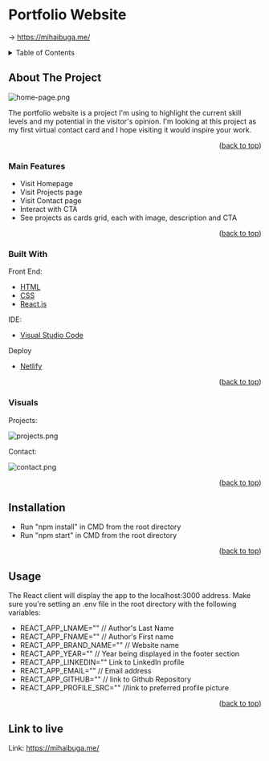 <div id="top"></div>

# Portfolio Website
-> https://mihaibuga.me/

<!-- TABLE OF CONTENTS -->
<details>
  <summary>Table of Contents</summary>
  <ol>
    <li>
      <a href="#about-the-project">About The Project</a>
      <ul>
        <li><a href="#main-features">Main Features</a></li>
        <li><a href="#built-with">Built With</a></li>
        <li><a href="#visuals">Visuals</a></li>
      </ul>
    </li>
    <li><a href="#installation">Installation</a></li>
    <li><a href="#usage">Usage</a></li>
    <li><a href="#link-to-live">See live version</a></li>
  </ol>
</details>



<!-- ABOUT THE PROJECT -->
## About The Project

![home-page.png][home-page]

The portfolio website is a project I'm using to highlight the current skill levels and my potential in the visitor's opinion.
I'm looking at this project as my first virtual contact card and I hope visiting it would inspire your work.

<p align="right">(<a href="#top">back to top</a>)</p>


### Main Features

- Visit Homepage
- Visit Projects page
- Visit Contact page
- Interact with CTA
- See projects as cards grid, each with image, description and CTA

<p align="right">(<a href="#top">back to top</a>)</p>

### Built With

Front End:
* [HTML][html]
* [CSS][css]
* [React.js][react]

IDE:
* [Visual Studio Code][visual-studio-code]

Deploy
* [Netlify][netlify]

<p align="right">(<a href="#top">back to top</a>)</p>



### Visuals

Projects:

![projects.png][projects]

Contact:

![contact.png][contact]

<p align="right">(<a href="#top">back to top</a>)</p>



## Installation
- Run "npm install" in CMD from the root directory
- Run "npm start" in CMD from the root directory

<p align="right">(<a href="#top">back to top</a>)</p>



<!-- USAGE EXAMPLES -->
## Usage

The React client will display the app to the localhost:3000 address.
Make sure you're setting an .env file in the root directory with the following variables:
- REACT_APP_LNAME="" // Author's Last Name
- REACT_APP_FNAME="" // Author's First name
- REACT_APP_BRAND_NAME="" // Website name
- REACT_APP_YEAR="" // Year being displayed in the footer section
- REACT_APP_LINKEDIN="" Link to LinkedIn profile
- REACT_APP_EMAIL="" // Email address
- REACT_APP_GITHUB="" // link to Github Repository
- REACT_APP_PROFILE_SRC="" //link to preferred profile picture


<p align="right">(<a href="#top">back to top</a>)</p>

## Link to live

Link: https://mihaibuga.me/

<!-- MARKDOWN LINKS & IMAGES -->
[html]: https://html.com/
[css]: https://www.w3.org/Style/CSS/Overview.en.html
[react]: https://reactjs.org/
[visual-studio-code]: https://code.visualstudio.com/
[netlify]: https://www.netlify.com/


[home-page]: https://user-images.githubusercontent.com/77620547/227750431-dcb41020-345c-45ee-96b8-5d3620967a3e.png
[projects]: https://user-images.githubusercontent.com/77620547/227750455-c84a1cec-a490-42cf-9ab0-6b1ee10c4257.png
[contact]: https://user-images.githubusercontent.com/77620547/227750457-7e2f8b09-df01-4b39-b0a3-72e67fcde351.png
